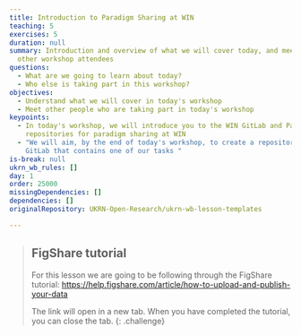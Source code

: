 ```yaml
---
title: Introduction to Paradigm Sharing at WIN
teaching: 5
exercises: 5
duration: null
summary: Introduction and overview of what we will cover today, and meet the
  other workshop attendees
questions:
  - What are we going to learn about today?
  - Who else is taking part in this workshop?
objectives:
  - Understand what we will cover in today's workshop
  - Meet other people who are taking part in today's workshop
keypoints:
  - In today's workshop, we will introduce you to the WIN GitLab and Pavlovia
    repositories for paradigm sharing at WIN
  - "We will aim, by the end of today's workshop, to create a repository on WIN
    GitLab that contains one of our tasks "
is-break: null
ukrn_wb_rules: []
day: 1
order: 25000
missingDependencies: []
dependencies: []
originalRepository: UKRN-Open-Research/ukrn-wb-lesson-templates

---
```

> ## FigShare tutorial
> For this lesson we are going to be following through the FigShare tutorial:
> <a href="https://help.figshare.com/article/how-to-upload-and-publish-your-data" target="_blank">https://help.figshare.com/article/how-to-upload-and-publish-your-data</a>
>
> The link will open in a new tab.
> When you have completed the tutorial, you can close the tab.
{: .challenge}
